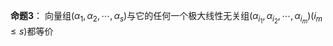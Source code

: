 **命题3**：
向量组$(\alpha_1,\alpha_2,\cdots,\alpha_s)$与它的任何一个极大线性无关组$(\alpha_{i_1},\alpha_{i_2},\cdots,\alpha_{i_m})(i_m\leq s)$都等价